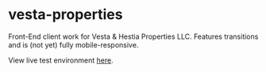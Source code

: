 # vesta-properties
Front-End client work for Vesta &amp; Hestia Properties LLC. Features transitions and is (not yet) fully mobile-responsive.

View live test environment [here](https://azzla.github.io/vesta-properties/).
